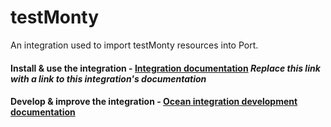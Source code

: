 # testMonty

An integration used to import testMonty resources into Port.

#### Install & use the integration - [Integration documentation](https://docs.port.io/build-your-software-catalog/sync-data-to-catalog/) *Replace this link with a link to this integration's documentation*

#### Develop & improve the integration - [Ocean integration development documentation](https://ocean.getport.io/develop-an-integration/)